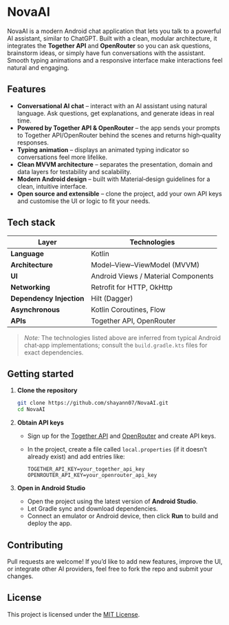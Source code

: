 # NovaAI

NovaAI is a modern Android chat application that lets you talk to a powerful AI assistant, similar to ChatGPT.  Built with a clean, modular architecture, it integrates the **Together API** and **OpenRouter** so you can ask questions, brainstorm ideas, or simply have fun conversations with the assistant.  Smooth typing animations and a responsive interface make interactions feel natural and engaging.

## Features

- **Conversational AI chat** – interact with an AI assistant using natural language.  Ask questions, get explanations, and generate ideas in real time.
- **Powered by Together API & OpenRouter** – the app sends your prompts to Together API/OpenRouter behind the scenes and returns high‑quality responses.
- **Typing animation** – displays an animated typing indicator so conversations feel more lifelike.
- **Clean MVVM architecture** – separates the presentation, domain and data layers for testability and scalability.
- **Modern Android design** – built with Material‑design guidelines for a clean, intuitive interface.
- **Open source and extensible** – clone the project, add your own API keys and customise the UI or logic to fit your needs.

## Tech stack

| Layer            | Technologies                            |
|------------------|-----------------------------------------|
| **Language**     | Kotlin                                  |
| **Architecture** | Model–View–ViewModel (MVVM)             |
| **UI**           | Android Views / Material Components     |
| **Networking**   | Retrofit for HTTP, OkHttp               |
| **Dependency Injection** | Hilt (Dagger)                   |
| **Asynchronous** | Kotlin Coroutines, Flow                 |
| **APIs**         | Together API, OpenRouter                |

> *Note:* The technologies listed above are inferred from typical Android chat‑app implementations; consult the `build.gradle.kts` files for exact dependencies.

## Getting started

1. **Clone the repository**

   ```bash
   git clone https://github.com/shayann07/NovaAI.git
   cd NovaAI
   ```

2. **Obtain API keys**

   - Sign up for the [Together API](https://platform.together.xyz) and [OpenRouter](https://openrouter.ai) and create API keys.
   - In the project, create a file called `local.properties` (if it doesn’t already exist) and add entries like:

     ```properties
     TOGETHER_API_KEY=your_together_api_key
     OPENROUTER_API_KEY=your_openrouter_api_key
     ```

3. **Open in Android Studio**

   - Open the project using the latest version of **Android Studio**.
   - Let Gradle sync and download dependencies.
   - Connect an emulator or Android device, then click **Run** to build and deploy the app.

## Contributing

Pull requests are welcome!  If you’d like to add new features, improve the UI, or integrate other AI providers, feel free to fork the repo and submit your changes.

## License

This project is licensed under the [MIT License](LICENSE).
